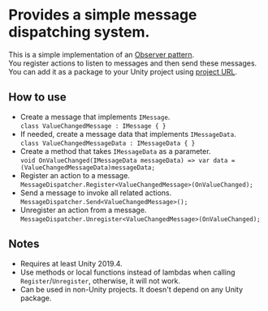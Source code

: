 # Provides a simple message dispatching system.
This is a simple implementation of an [Observer pattern](https://en.wikipedia.org/wiki/Observer_pattern).  
You register actions to listen to messages and then send these messages.  
You can add it as a package to your Unity project using [project URL](https://github.com/blue-train/message-dispatching.git).
## How to use
- Create a message that implements `IMessage`.  
`class ValueChangedMessage : IMessage { }`
- If needed, create a message data that implements `IMessageData`.  
`class ValueChangedMessageData : IMessageData { }`
- Create a method that takes `IMessageData` as a parameter.  
`void OnValueChanged(IMessageData messageData) => var data = (ValueChangedMessageData)messageData;`
- Register an action to a message.  
`MessageDispatcher.Register<ValueChangedMessage>(OnValueChanged);`
- Send a message to invoke all related actions.  
`MessageDispatcher.Send<ValueChangedMessage>();`
- Unregister an action from a message.  
`MessageDispatcher.Unregister<ValueChangedMessage>(OnValueChanged);`
## Notes
- Requires at least Unity 2019.4.
- Use methods or local functions instead of lambdas when calling `Register`/`Unregister`, otherwise, it will not work.
- Can be used in non-Unity projects. It doesn't depend on any Unity package.
